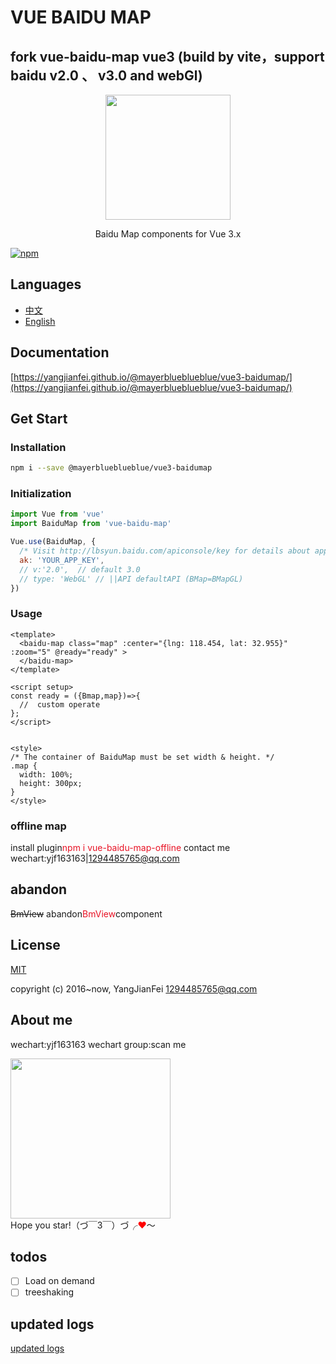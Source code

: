 # VUE BAIDU MAP

## fork vue-baidu-map  vue3 (build by vite，support baidu v2.0 、 v3.0 and webGl)

<p align="center">
  <img src="https://yangjianfei.github.io/@mayerblueblueblue/vue3-baidumap/favicon.png" width="200px">
</p>
<p align="center">Baidu Map components for Vue 3.x</p>

[![npm](https://img.shields.io/npm/v/@mayerblueblueblue/vue3-baidumap.svg)]()

## Languages

- [中文](https://github.com/YangJianFei/@mayerblueblueblue/vue3-baidumap/blob/main/README.md)
- [English](https://github.com/YangJianFei/@mayerblueblueblue/vue3-baidumap/blob/main/README.en.md)

## Documentation

[https://yangjianfei.github.io/@mayerblueblueblue/vue3-baidumap/](https://yangjianfei.github.io/@mayerblueblueblue/vue3-baidumap/)

## Get Start

### Installation

```bash
npm i --save @mayerblueblueblue/vue3-baidumap
```

### Initialization

```javascript
import Vue from 'vue'
import BaiduMap from 'vue-baidu-map'

Vue.use(BaiduMap, {
  /* Visit http://lbsyun.baidu.com/apiconsole/key for details about app key. */
  ak: 'YOUR_APP_KEY',
  // v:'2.0',  // default 3.0
  // type: 'WebGL' // ||API defaultAPI (BMap=BMapGL)
})
```

### Usage

```vue
<template>
  <baidu-map class="map" :center="{lng: 118.454, lat: 32.955}" :zoom="5" @ready="ready" >
  </baidu-map>
</template>

<script setup>
const ready = ({Bmap,map})=>{
  //  custom operate
};
</script>


<style>
/* The container of BaiduMap must be set width & height. */
.map {
  width: 100%;
  height: 300px;
}
</style>
```

### offline map
install plugin<font color="#e81224">npm i vue-baidu-map-offline</font> contact me wechart:yjf163163|1294485765@qq.com

## abandon
~~BmView~~
abandon<font color="#e81224">BmView</font>component

## License

[MIT ](https://opensource.org/licenses/MIT)

copyright (c) 2016~now, YangJianFei <1294485765@qq.com>


## About me

wechart:yjf163163  wechart group:scan me
<div>
  <img src="https://yangjianfei.github.io/@mayerblueblueblue/vue3-baidumap/heifahaizei.png" width="256px">
</div>
Hope you star!（づ￣3￣）づ╭<span style="color:red;">❤</span>～

## todos

- [ ] Load on demand
- [ ] treeshaking

## updated logs
[updated logs](https://github.com/YangJianFei/@mayerblueblueblue/vue3-baidumap/blob/main/docs/changelogs.md)